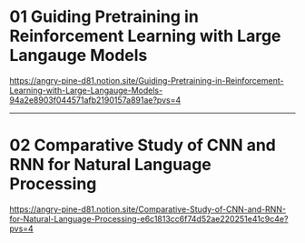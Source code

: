 # 01 Guiding Pretraining in Reinforcement Learning with Large Langauge Models
https://angry-pine-d81.notion.site/Guiding-Pretraining-in-Reinforcement-Learning-with-Large-Langauge-Models-94a2e8903f044571afb2190157a891ae?pvs=4

--- 
# 02 Comparative Study of CNN and RNN for Natural Language Processing
https://angry-pine-d81.notion.site/Comparative-Study-of-CNN-and-RNN-for-Natural-Language-Processing-e6c1813cc6f74d52ae220251e41c9c4e?pvs=4
